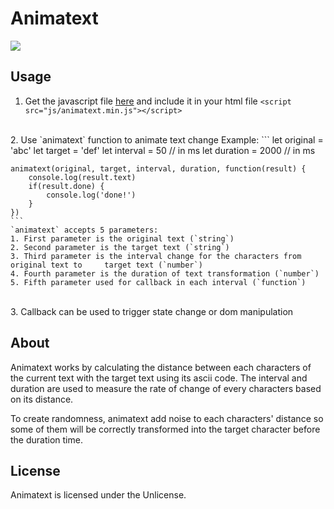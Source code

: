 # Animatext
![](https://media.giphy.com/media/k579ZxQrVX54BkOqvD/giphy.gif)

## Usage
1. Get the javascript file [here](https://github.com/EviusIndustri/animatext/blob/master/dist/bundle.min.js) and include it in your html file 
`<script src="js/animatext.min.js"></script>`
<br/>
2. Use `animatext` function to animate text change
Example:
    ```
    let original = 'abc'
    let target = 'def'
    let interval = 50 // in ms
    let duration = 2000 // in ms

    animatext(original, target, interval, duration, function(result) {
        console.log(result.text)
        if(result.done) {
            console.log('done!')
        }
    })
    ```
    `animatext` accepts 5 parameters:
    1. First parameter is the original text (`string`)
    2. Second parameter is the target text (`string`)
    3. Third parameter is the interval change for the characters from original text to     target text (`number`)
    4. Fourth parameter is the duration of text transformation (`number`)
    5. Fifth parameter used for callback in each interval (`function`)
<br/>
3. Callback can be used to trigger state change or dom manipulation

## About
Animatext works by calculating the distance between each characters of the current text with the target text using its ascii code. The interval and duration are used to measure the rate of change of every characters based on its distance.

To create randomness, animatext add noise to each characters' distance so some of them will be correctly transformed into the target character before the duration time.

## License
Animatext is licensed under the Unlicense.